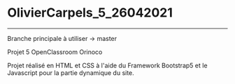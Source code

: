 # OlivierCarpels_5_26042021
***
Branche principale à utiliser -> master

Projet 5 OpenClassroom Orinoco

Projet réalisé en HTML et CSS à l'aide du Framework Bootstrap5 et le Javascript pour la partie dynamique du site.
